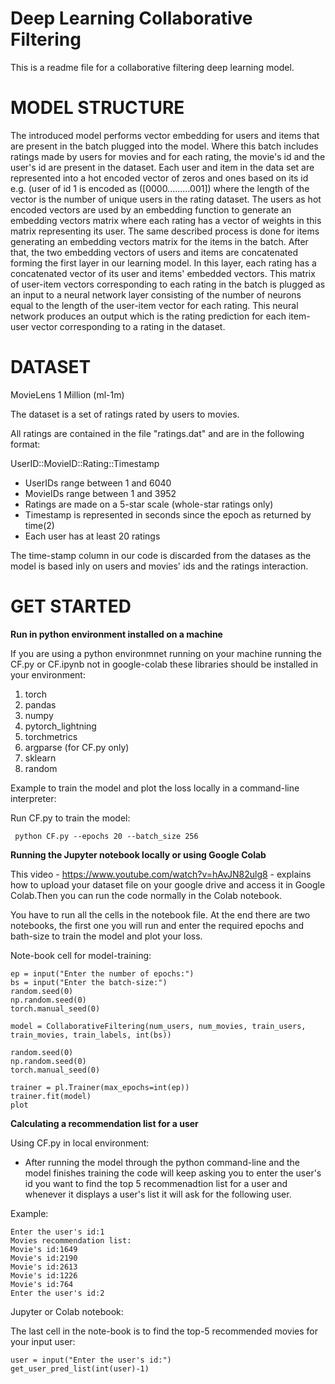 Deep Learning Collaborative Filtering
=====================================

This is a readme file for a collaborative filtering deep learning model.

MODEL STRUCTURE
===============
The introduced model performs vector embedding for users and items that are present in the batch plugged into the model. Where this batch includes ratings made by users for movies and for each rating, the movie's id and the user's id are present in the dataset. Each user and item in the data set are represented into a hot encoded vector of zeros and ones based on its id e.g. (user of id 1 is encoded as ([0000.........001]) where the length of the vector is the number of unique users in the rating dataset. The users as hot encoded vectors are used by an embedding function to generate an embedding vectors matrix where each rating has a vector of weights in this matrix representing its user. The same described process is done for items generating an embedding vectors matrix for the items in the batch.
After that, the two embedding vectors of users and items are concatenated forming the first layer in our learning model. In this layer, each rating has a concatenated vector of its user and items' embedded vectors. This matrix of user-item vectors corresponding to each rating in the batch is plugged as an input to a neural network layer consisting of the number of neurons equal to the length of the user-item vector for each rating. This neural network produces an output which is the rating prediction for each item-user vector corresponding to a rating in the dataset.

DATASET
=======

MovieLens 1 Million (ml-1m)

The dataset is a set of ratings rated by users to movies.

All ratings are contained in the file "ratings.dat" and are in the
following format:

UserID::MovieID::Rating::Timestamp

- UserIDs range between 1 and 6040 
- MovieIDs range between 1 and 3952
- Ratings are made on a 5-star scale (whole-star ratings only)
- Timestamp is represented in seconds since the epoch as returned by time(2)
- Each user has at least 20 ratings


The time-stamp column in our code is discarded from the datases as the model is based inly on users and movies' ids and the ratings interaction.

GET STARTED
===========
**Run in python environment installed on a machine**

If you are using a python environmnet running on your machine running the CF.py or CF.ipynb not in google-colab these libraries should be installed 
in your environment:

 1. torch
 2. pandas
 3. numpy
 4. pytorch_lightning
 5. torchmetrics 
 6. argparse (for CF.py only)
 7. sklearn
 8. random


Example to train the model and plot the loss locally in a command-line interpreter:

Run CF.py to train the model:
```
 python CF.py --epochs 20 --batch_size 256 
```

**Running the Jupyter notebook locally or using Google Colab**

This video - https://www.youtube.com/watch?v=hAvJN82ulg8 - explains how to upload your dataset file on your google drive
and access it in Google Colab.Then you can run the code normally in the Colab notebook.


You have to run all the cells in the notebook file. At the end there are two notebooks, the first one you will run and enter the required epochs
and bath-size to train the model and plot your loss.

Note-book cell for model-training:
```
ep = input("Enter the number of epochs:")
bs = input("Enter the batch-size:")
random.seed(0)
np.random.seed(0)
torch.manual_seed(0)

model = CollaborativeFiltering(num_users, num_movies, train_users, train_movies, train_labels, int(bs))

random.seed(0)
np.random.seed(0)
torch.manual_seed(0)

trainer = pl.Trainer(max_epochs=int(ep))
trainer.fit(model)
plot
```



**Calculating a recommendation list for a user**

Using CF.py in local environment:

- After running the model through the python command-line and the model finishes training the code will keep asking you to enter the
  user's id you want to find the top 5 recommenadtion list for a user and whenever it displays a user's list it will ask for the following
  user. 

Example:

```
Enter the user's id:1
Movies recommendation list:
Movie's id:1649
Movie's id:2190
Movie's id:2613
Movie's id:1226
Movie's id:764
Enter the user's id:2
```



Jupyter or Colab notebook:

The last cell in the note-book is to find the top-5 recommended movies for your input user:
```
user = input("Enter the user's id:")
get_user_pred_list(int(user)-1)
```


